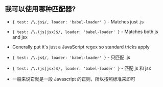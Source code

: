 ## 我可以使用哪种匹配器?

* `{ test: /\.js$/, loader: 'babel-loader' }` - Matches just .js
* `{ test: /\.(js|jsx)$/, loader: 'babel-loader' }` - Matches both js and jsx
* Generally put it's just a JavaScript regex so standard tricks apply

* `{ test: /\.js$/, loader: 'babel-loader' }` - 只匹配 .js
* `{ test: /\.(js|jsx)$/, loader: 'babel-loader' }` - 匹配 js 和 jsx
* 一般来说它就是一段 Javascript 的正则，所以按照标准来即可
